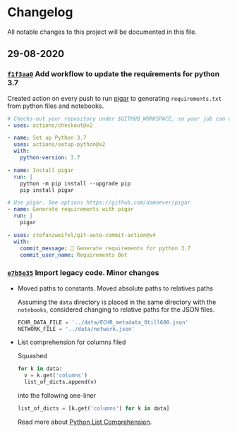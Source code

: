 # Changelog

All notable changes to this project will be documented in this file.

## 29-08-2020

### [`f1f3aa0`] Add workflow to update the requirements for python 3.7

Created action on every push to run [pigar](https://github.com/damnever/pigar) to generating `requirements.txt` from python files and notebooks.

```yaml
# Checks-out your repository under $GITHUB_WORKSPACE, so your job can access it
- uses: actions/checkout@v2

- name: Set up Python 3.7
  uses: actions/setup-python@v2
  with:
    python-version: 3.7

- name: Install pigar
  run: |
    python -m pip install --upgrade pip
    pip install pigar

# Use pigar. See options https://github.com/damnever/pigar 
- name: Generate requirements with pigar
  run: |
    pigar

- uses: stefanzweifel/git-auto-commit-action@v4
  with:
    commit_message: 🤖 Generate requirements for python 3.7
    commit_user_name: Requirements Bot
```

### [`e7b5e35`] Import legacy code. Minor changes

- Moved paths to constants. Moved absolute paths to relatives paths

  Assuming the `data` directory is placed in the same directory with the `notebooks`, considered changing to relative paths for the JSON files.

  ```python
  ECHR_DATA_FILE = '../data/ECHR_metadata_0till600.json'
  NETWORK_FILE = '../data/network.json'
  ```

- List comprehension for columns filed

  Squashed

  ```python
  for k in data:
    v = k.get('columns')
    list_of_dicts.append(v)
  ```

  into the following one-liner

  ```python
  list_of_dicts = [k.get('columns') for k in data]
  ```

  Read more about [Python List Comprehension](https://www.programiz.com/python-programming/list-comprehension).

[`f1f3aa0`]: https://github.com/maastrichtlawtech/citation-enhance-merger/commit/f1f3aa0e386ccd9cec1d30f9976b6f04cc85eeb1
[`e7b5e35`]: https://github.com/maastrichtlawtech/citation-enhance-merger/commit/e7b5e355d040e00d3be524f903f49c15b376ca43

